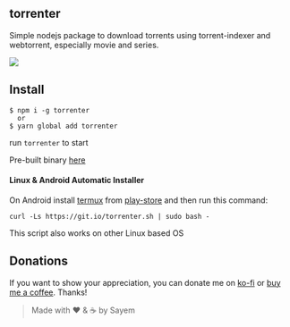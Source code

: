 ## torrenter

Simple nodejs package to download torrents using torrent-indexer and webtorrent, especially movie and series.

![](https://giant.gfycat.com/LiquidDisguisedAoudad.gif)

## Install

```console
$ npm i -g torrenter
  or
$ yarn global add torrenter
```

run `torrenter` to start

Pre-built binary [here](https://github.com/sayem314/torrenter/releases)

#### Linux & Android Automatic Installer

On Android install [termux](https://termux.com/) from [play-store](https://play.google.com/store/apps/details?id=com.termux) and then run this command:

`curl -Ls https://git.io/torrenter.sh | sudo bash -`

This script also works on other Linux based OS

## Donations

If you want to show your appreciation, you can donate me on [ko-fi](https://ko-fi.com/Z8Z5KDA6) or [buy me a coffee](https://www.buymeacoffee.com/sayem). Thanks!

> Made with :heart: & :coffee: by Sayem
